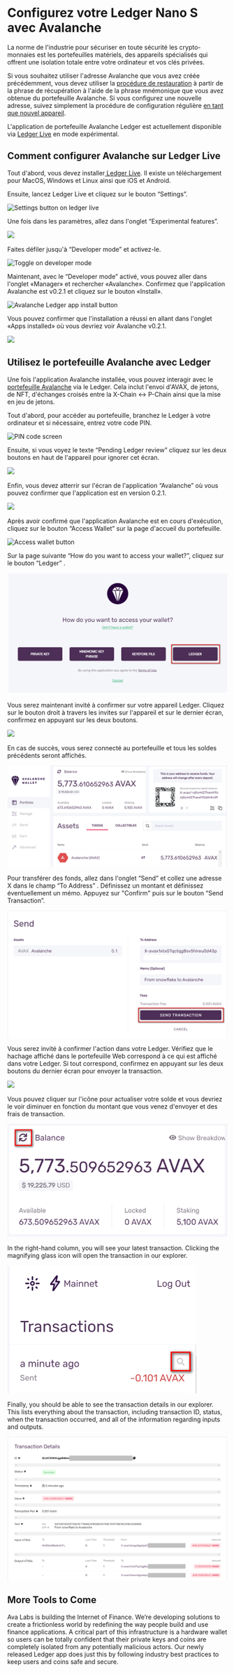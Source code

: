 # Configurez votre Ledger Nano S avec Avalanche

La norme de l'industrie pour sécuriser en toute sécurité les crypto-monnaies est les portefeuilles matériels, des appareils spécialisés qui offrent une isolation totale entre votre ordinateur et vos clés privées.

Si vous souhaitez utiliser l'adresse Avalanche que vous avez créée précédemment, vous devez utiliser la [procédure de restauration](https://support.ledger.com/hc/en-us/articles/360005434914) à partir de la phrase de récupération à l'aide de la phrase mnémonique que vous avez obtenue du portefeuille Avalanche. Si vous configurez une nouvelle adresse, suivez simplement la procédure de configuration régulière [en tant que nouvel appareil](https://support.ledger.com/hc/en-us/articles/360000613793-Set-up-as-new-device).

L'application de portefeuille Avalanche Ledger est actuellement disponible via [Ledger Live](https://www.ledger.com/ledger-live) en mode expérimental.

## Comment configurer Avalanche sur Ledger Live <a id="1c80"></a>

Tout d'abord, vous devez installer[ Ledger Live](https://www.ledger.com/ledger-live). Il existe un téléchargement pour MacOS, Windows et Linux ainsi que iOS et Android.

Ensuite, lancez Ledger Live et cliquez sur le bouton “Settings”.

![Settings button on ledger live](https://miro.medium.com/max/3052/1*lMnVGJneUAqgRvZBIDv_rA.png)

Une fois dans les paramètres, allez dans l'onglet “Experimental features”.

![](https://miro.medium.com/max/4072/1*HrSweaL-kelTl47QRt38iA.png)

Faites défiler jusqu'à “Developer mode” et activez-le.

![Toggle on developer mode](https://miro.medium.com/max/2908/1*qdte7MSvSZdfqfCIUMNp2Q.png)

Maintenant, avec le “Developer mode” activé, vous pouvez aller dans l'onglet «Manager» et rechercher «Avalanche». Confirmez que l'application Avalanche est v0.2.1 et cliquez sur le bouton «Install».

![Avalanche Ledger app install button](https://miro.medium.com/max/4040/1*rGFrSBEfxRlIkc-k7hS2Vg.png)

Vous pouvez confirmer que l'installation a réussi en allant dans l'onglet «Apps installed» où vous devriez voir Avalanche v0.2.1.

![](https://miro.medium.com/max/3020/1*qBSuxqY52-wxWfM-w1YR_w.png)

## Utilisez le portefeuille Avalanche avec Ledger <a id="48a3"></a>

Une fois l'application Avalanche installée, vous pouvez interagir avec le [portefeuille Avalanche](https://wallet.avax.network/) via le Ledger. Cela inclut l'envoi d'AVAX, de jetons, de NFT, d'échanges croisés entre la X-Chain &lt;-&gt; P-Chain ainsi que la mise en jeu de jetons.

Tout d'abord, pour accéder au portefeuille, branchez le Ledger à votre ordinateur et si nécessaire, entrez votre code PIN.

![PIN code screen](https://miro.medium.com/max/1852/1*A_1VgMMLeJCYzNst6tdq9A.jpeg)

Ensuite, si vous voyez le texte “Pending Ledger review” cliquez sur les deux boutons en haut de l'appareil pour ignorer cet écran.

![](https://miro.medium.com/max/1820/1*OxLbAWq5hzjC6P1SmiCqmg.jpeg)

Enfin, vous devez atterrir sur l'écran de l'application “Avalanche” où vous pouvez confirmer que l'application est en version 0.2.1.

![](https://miro.medium.com/max/1802/1*Qevjy6nhw5UM0ufvxIL_qg.jpeg)

Après avoir confirmé que l'application Avalanche est en cours d'exécution, cliquez sur le bouton “Access Wallet” sur la page d'accueil du portefeuille.

![Access wallet button](https://miro.medium.com/max/2364/1*SC1uM5xFybz3lfPiKwOHUw.png)

Sur la page suivante “How do you want to access your wallet?”, cliquez sur le bouton “Ledger” .

![](../../.gitbook/assets/image%20%2843%29.png)

Vous serez maintenant invité à confirmer sur votre appareil Ledger. Cliquez sur le bouton droit à travers les invites sur l'appareil et sur le dernier écran, confirmez en appuyant sur les deux boutons.

![](https://miro.medium.com/max/3828/1*xpNt2ajcTdEivDr4xEedQQ.png)

En cas de succès, vous serez connecté au portefeuille et tous les soldes précédents seront affichés.

![](../../.gitbook/assets/image%20%2845%29.png)

Pour transférer des fonds, allez dans l'onglet “Send” et collez une adresse X dans le champ “To Address” . Définissez un montant et définissez éventuellement un mémo. Appuyez sur "Confirm" puis sur le bouton “Send Transaction”.

![](../../.gitbook/assets/image%20%2841%29.png)

Vous serez invité à confirmer l'action dans votre Ledger. Vérifiez que le hachage affiché dans le portefeuille Web correspond à ce qui est affiché dans votre Ledger. Si tout correspond, confirmez en appuyant sur les deux boutons du dernier écran pour envoyer la transaction.

![](https://miro.medium.com/max/2932/1*XI8fzBRpDr0PXcuVQPHLvQ.png)

Vous pouvez cliquer sur l'icône pour actualiser votre solde et vous devriez le voir diminuer en fonction du montant que vous venez d'envoyer et des frais de transaction.

![](../../.gitbook/assets/image%20%2844%29.png)

In the right-hand column, you will see your latest transaction. Clicking the magnifying glass icon will open the transaction in our explorer.

![](../../.gitbook/assets/image%20%2842%29.png)

Finally, you should be able to see the transaction details in our explorer. This lists everything about the transaction, including transaction ID, status, when the transaction occurred, and all of the information regarding inputs and outputs.

![](../../.gitbook/assets/image%20%2846%29.png)

## More Tools to Come <a id="135b"></a>

Ava Labs is building the Internet of Finance. We’re developing solutions to create a frictionless world by redefining the way people build and use finance applications. A critical part of this infrastructure is a hardware wallet so users can be totally confident that their private keys and coins are completely isolated from any potentially malicious actors. Our newly released Ledger app does just this by following industry best practices to keep users and coins safe and secure.

